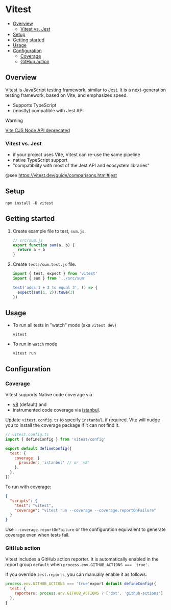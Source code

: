 # Vitest <!-- omit in toc -->

- [Overview](#overview)
  - [Vitest vs. Jest](#vitest-vs-jest)
- [Setup](#setup)
- [Getting started](#getting-started)
- [Usage](#usage)
- [Configuration](#configuration)
  - [Coverage](#coverage)
  - [GitHub action](#github-action)

## Overview

[Vitest](https://vitest.dev/guide/) is JavaScript testing framework, similar to [Jest](https://jestjs.io/).
It is a next-generation testing framework, based on Vite, and emphasizes speed.

- Supports TypeScript
- (mostly) compatible with Jest API

> [!WARNING]
> [Vite CJS Node API deprecated](https://vitejs.dev/guide/troubleshooting.html#vite-cjs-node-api-deprecated)

### Vitest vs. Jest

- if your project uses Vite, Vitest can re-use the same pipeline
- native TypeScript support
- "compatibility with most of the Jest API and ecosystem libraries"

@see <https://vitest.dev/guide/comparisons.html#jest>

## Setup

```shell
npm install -D vitest
```

## Getting started

1. Create example file to test, `sum.js`.

    ```js
    // src/sum.js
    export function sum(a, b) {
      return a + b
    }
    ```

1. Create `tests/sum.test.js` file.

    ```js
    import { test, expect } from 'vitest'
    import { sum } from '../src/sum'

    test('adds 1 + 2 to equal 3', () => {
      expect(sum(1, 2)).toBe(3)
    })
    ```

## Usage

- To run all tests in "watch" mode (aka `vitest dev`)

    ```shell
    vitest
    ```

- To run in `watch` mode

    ```shell
    vitest run
    ```

## Configuration

### Coverage

Vitest supports Native code coverage via

- [v8](https://v8.dev/blog/javascript-code-coverage) (default) and
- instrumented code coverage via [istanbul](https://istanbul.js.org/).

Update `vitest.config.ts` to specify `instanbul`, if required.
Vite will nudge you to install the coverage package if it can not find it.

```js
// vitest.config.ts
import { defineConfig } from 'vitest/config'

export default defineConfig({
  test: {
    coverage: {
      provider: 'istanbul' // or 'v8'
    },
  },
})
```

To run with coverage:

```json
{
  "scripts": {
    "test": "vitest",
    "coverage": "vitest run --coverage --coverage.reportOnFailure"
  }
}
```

Use `--coverage.reportOnFailure` or the configuration equivalent to generate coverage even when tests fail.

### GitHub action

Vitest includes a GitHub action reporter.
It is automatically enabled in the report group `default` when `process.env.GITHUB_ACTIONS === 'true'`.

If you override `test.reports`, you can manually enable it as follows:

```js
process.env.GITHUB_ACTIONS === 'true'export default defineConfig({
  test: {
    reporters: process.env.GITHUB_ACTIONS ? ['dot', 'github-actions'] : ['dot'],
  },
}
```
